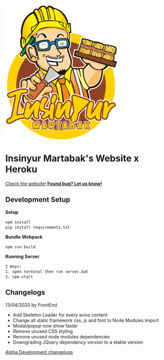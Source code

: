 ![Insinyur Martabak Logo](static/img/icon.png)
# Insinyur Martabak's Website x Heroku
[Check the website!](https://webirmartabak.herokuapp.com/)
__[Found bug? Let us know!](https://github.com/Shaddamah/irmartabak-heroku/issues)__


## Development Setup

__Setup__

```
npm install
pip install requirements.txt
```

__Bundle Webpack__

```
npm run build
```

__Running Server__

```
2 Ways:
1. open terminal then run server.bat
2. npm start
```

## Changelogs

13/04/2020 by FrontEnd
- Add Skeleton Loader for every axios content
- Change all static framework css, js and font to Node Modules Import
- Modal/popup now show faster 
- Remove unused CSS styling
- Remove unused node modules dependencies
- Downgrading JQuery dependency version to a stable version

[Alpha Development changelogs](changelog.txt)